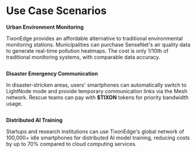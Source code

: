 # Use Case Scenarios

**Urban Environment Monitoring**

TixonEdge provides an affordable alternative to traditional environmental monitoring stations. Municipalities can purchase SenseNet's air quality data to generate real-time pollution heatmaps. The cost is only 1/10th of traditional monitoring systems, with comparable data accuracy.

<figure><img src="https://images.unsplash.com/photo-1452179535021-368bb0edc3a8?crop=entropy&#x26;cs=srgb&#x26;fm=jpg&#x26;ixid=M3wxOTcwMjR8MHwxfHNlYXJjaHwxMHx8RW52aXJvbm1lbnR8ZW58MHx8fHwxNzQ0MDI0Njk5fDA&#x26;ixlib=rb-4.0.3&#x26;q=85" alt=""><figcaption></figcaption></figure>

**Disaster Emergency Communication**

In disaster-stricken areas, users' smartphones can automatically switch to LightNode mode and provide temporary communication links via the Mesh network. Rescue teams can pay with **$TIXON** tokens for priority bandwidth usage.

<figure><img src="https://images.unsplash.com/photo-1451187580459-43490279c0fa?crop=entropy&#x26;cs=srgb&#x26;fm=jpg&#x26;ixid=M3wxOTcwMjR8MHwxfHNlYXJjaHwyfHxlYXJ0aHxlbnwwfHx8fDE3NDQwMjQ2NzV8MA&#x26;ixlib=rb-4.0.3&#x26;q=85" alt=""><figcaption></figcaption></figure>



**Distributed AI Training**

Startups and research institutions can use TixonEdge's global network of 100,000+ idle smartphones for distributed AI model training, reducing costs by up to 70% compared to cloud computing services.

<figure><img src="https://images.unsplash.com/photo-1697577418970-95d99b5a55cf?crop=entropy&#x26;cs=srgb&#x26;fm=jpg&#x26;ixid=M3wxOTcwMjR8MHwxfHNlYXJjaHwyfHxhaSUyMGNvbXB1dGV8ZW58MHx8fHwxNzQ0MDI0NTc5fDA&#x26;ixlib=rb-4.0.3&#x26;q=85" alt=""><figcaption></figcaption></figure>
